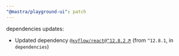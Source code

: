 ```yaml
---
"@mastra/playground-ui": patch
---
```

dependencies updates:
  - Updated dependency [`@xyflow/react@^12.8.2` ↗︎](https://www.npmjs.com/package/@xyflow/react/v/12.8.2) (from `^12.8.1`, in `dependencies`)
